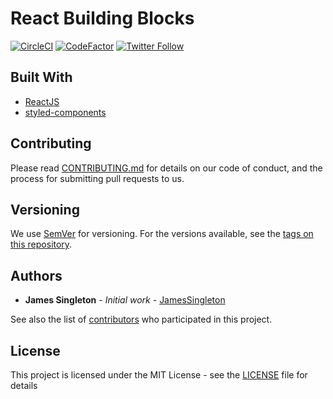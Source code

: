 # React Building Blocks

[![CircleCI](https://circleci.com/gh/JamesSingleton/react-building-blocks.svg?style=svg)](https://circleci.com/gh/JamesSingleton/react-building-blocks)
[![CodeFactor](https://www.codefactor.io/repository/github/jamessingleton/react-building-blocks/badge)](https://www.codefactor.io/repository/github/jamessingleton/react-building-blocks)
[![Twitter Follow](https://img.shields.io/twitter/follow/Design__Pattern.svg?style=social)](https://twitter.com/Design__Pattern)

## Built With

* [ReactJS](https://reactjs.org/)
* [styled-components](https://www.styled-components.com/)

## Contributing

Please read [CONTRIBUTING.md](CONTRIBUTING.md) for details on our code of conduct, and the process for submitting pull requests to us.

## Versioning

We use [SemVer](http://semver.org/) for versioning. For the versions available, see the [tags on this repository](https://github.com/JamesSingleton/react-building-blocks/tags).

## Authors

* **James Singleton** - *Initial work* - [JamesSingleton](https://github.com/JamesSingleton)

See also the list of [contributors](https://github.com/JamesSingleton/react-building-blocks/graphs/contributors) who participated in this project.

## License

This project is licensed under the MIT License - see the [LICENSE](LICENSE) file for details
